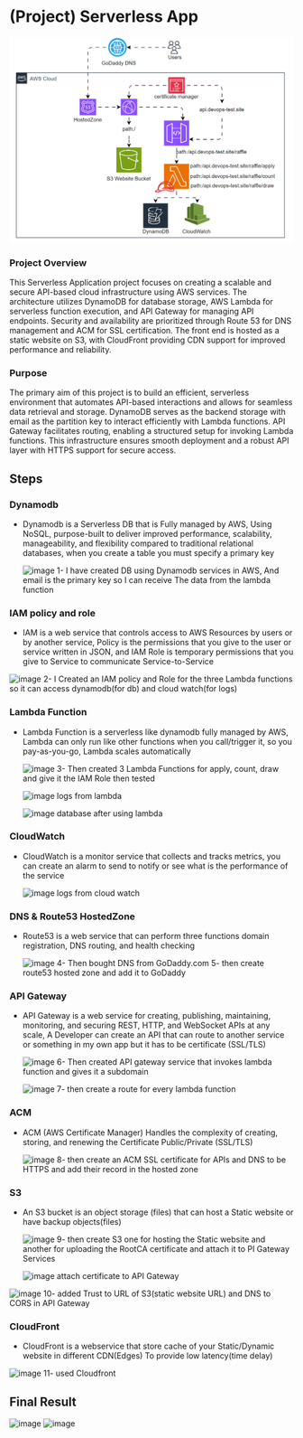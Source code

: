 # (Project) Serverless App
![Automated Photo](Automation.gif)
  ### Project Overview
  This Serverless Application project focuses on creating a scalable and secure API-based cloud infrastructure using AWS services. The architecture utilizes DynamoDB for database storage, AWS Lambda for serverless function execution, and API Gateway for managing API endpoints. Security and availability are prioritized through Route 53 for DNS management and ACM for SSL certification. The front end is hosted as a static website on S3, with CloudFront providing CDN support for improved performance and reliability.
  ### Purpose
  The primary aim of this project is to build an efficient, serverless environment that automates API-based interactions and allows for seamless data retrieval and storage. DynamoDB serves as the backend storage with email as the partition key to interact efficiently with Lambda functions. API Gateway facilitates routing, enabling a structured setup for invoking Lambda functions. This infrastructure ensures smooth deployment and a robust API layer with HTTPS support for secure access.
## Steps
 ### Dynamodb
 - Dynamodb is a Serverless DB that is Fully managed by AWS, Using NoSQL, purpose-built to deliver improved performance, scalability, manageability, and flexibility compared to traditional relational databases, when you create a table you must specify a primary key
   
   ![image](https://github.com/user-attachments/assets/0e91bbed-3a7d-4015-904a-6540ee21a06d)
   1- I have created DB using Dynamodb services in AWS, And email is the primary key so I can receive The data from the lambda function
 
 ### IAM policy and role
 - IAM is a web service that controls access to AWS Resources by users or by another service, Policy is the permissions that you give to the user or service written in JSON, and IAM Role is temporary permissions that you give to Service to communicate Service-to-Service
    
  ![image](https://github.com/user-attachments/assets/a9afe215-6f1f-4299-8e9e-01285190bd76)
  2- I Created an IAM policy and Role for the three Lambda functions so it can access dynamodb(for db) and cloud watch(for logs)
  
 ### Lambda Function
 - Lambda Function is a serverless like dynamodb fully managed by AWS, Lambda can only run like other functions when you call/trigger it, so you pay-as-you-go, Lambda scales automatically
   
   ![image](https://github.com/user-attachments/assets/d99d2d6f-07d9-4455-b661-dad4a7de2fbc)
   3- Then created 3 Lambda Functions for apply, count, draw and give it the IAM Role then tested

    ![image](https://github.com/user-attachments/assets/fbef9cad-0788-404e-a9cc-f60c0fa41940)
    logs from lambda
   
    ![image](https://github.com/user-attachments/assets/02e3bc5c-1725-4c45-a823-716ee5e97406)
    database after using lambda
     
 ### CloudWatch
 - CloudWatch is a monitor service that collects and tracks metrics, you can create an alarm to send to notify or see what is the performance of the service
   
    ![image](https://github.com/user-attachments/assets/9588a966-09a8-433e-8579-7537c060fc1d)
    logs from cloud watch
    
   
 ### DNS & Route53 HostedZone
 - Route53 is a web service that can perform three functions domain registration, DNS routing, and health checking
   
   ![image](https://github.com/user-attachments/assets/d8ba48fb-c3ff-4b1c-804e-00810dcd6347)
   4- Then bought DNS from GoDaddy.com 
   5- then create route53 hosted zone and add it to GoDaddy
   
 ### API Gateway
 - API Gateway is a web service for creating, publishing, maintaining, monitoring, and securing REST, HTTP, and WebSocket APIs at any scale, A Developer can create an API that can route to another service or something in my own app but it has to be certificate (SSL/TLS)
   
   ![image](https://github.com/user-attachments/assets/4943660a-47da-44b3-8eee-7922d374ff2a)
   6- Then created API gateway service that invokes lambda function and gives it a subdomain

   ![image](https://github.com/user-attachments/assets/c9b720fa-368a-427b-a9ef-b966ccd158b1)
   7- then create a route for every lambda function
    
 ### ACM
 - ACM (AWS Certificate Manager) Handles the complexity of creating, storing, and renewing the Certificate Public/Private (SSL/TLS)
   
   ![image](https://github.com/user-attachments/assets/d7c7cc08-820d-4d75-8e19-8e4396e718a5)
   8- then create an ACM SSL certificate for APIs and DNS to be HTTPS and add their record in the hosted zone
    
 ### S3
 - An S3 bucket is an object storage (files) that can host a Static website or have backup objects(files)
   
   ![image](https://github.com/user-attachments/assets/f57952a3-8ddd-4938-96ed-dfb4ec9b3740)
   9- then create S3 one for hosting the Static website and another for uploading the RootCA certificate and attach it to PI Gateway Services
   
   ![image](https://github.com/user-attachments/assets/b0164aa5-7810-477c-b20b-28e8c7011824)
   attach certificate to API Gateway

  ![image](https://github.com/user-attachments/assets/01a0a99d-36f9-4953-9911-d7f93c92a334)
  10- added Trust to URL of S3(static website URL) and DNS to CORS in API Gateway
    
 ### CloudFront
 - CloudFront is a webservice that store cache of your Static/Dynamic website in different CDN(Edges) To provide low latency(time delay)
   
  ![image](https://github.com/user-attachments/assets/08003198-9288-40e2-9f1d-30d63a206df7)
  11- used Cloudfront
    
## Final Result

![image](https://github.com/user-attachments/assets/1b51cc86-d347-477b-ba2e-ac1d2d6d5bb6)
![image](https://github.com/user-attachments/assets/ffc67a80-9144-4b1b-a378-0b75957d032e)



    

  



